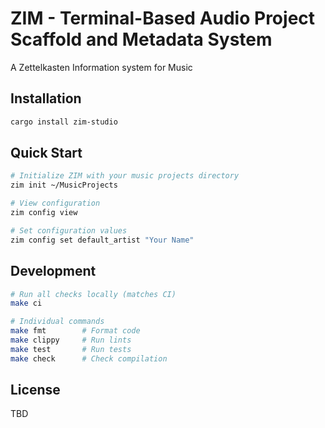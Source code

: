 # ZIM - Terminal-Based Audio Project Scaffold and Metadata System

A Zettelkasten Information system for Music

## Installation

```bash
cargo install zim-studio
```

## Quick Start

```bash
# Initialize ZIM with your music projects directory
zim init ~/MusicProjects

# View configuration
zim config view

# Set configuration values
zim config set default_artist "Your Name"
```

## Development

```bash
# Run all checks locally (matches CI)
make ci

# Individual commands
make fmt        # Format code
make clippy     # Run lints
make test       # Run tests
make check      # Check compilation
```

## License

TBD